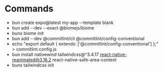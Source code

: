 # Commands

- bun create expo@latest my-app --template blank
- bun add --dev --exact @biomejs/biome
- bunx biome init
- bun add --dev @commitlint/cli @commitlint/config-conventional
- echo "export default { extends: ['@commitlint/config-conventional'] };" > commitlint.config.js
- bun install nativewind tailwindcss@^3.4.17 react-native-reanimated@3.16.2 react-native-safe-area-context
- bunx tailwindcss init
